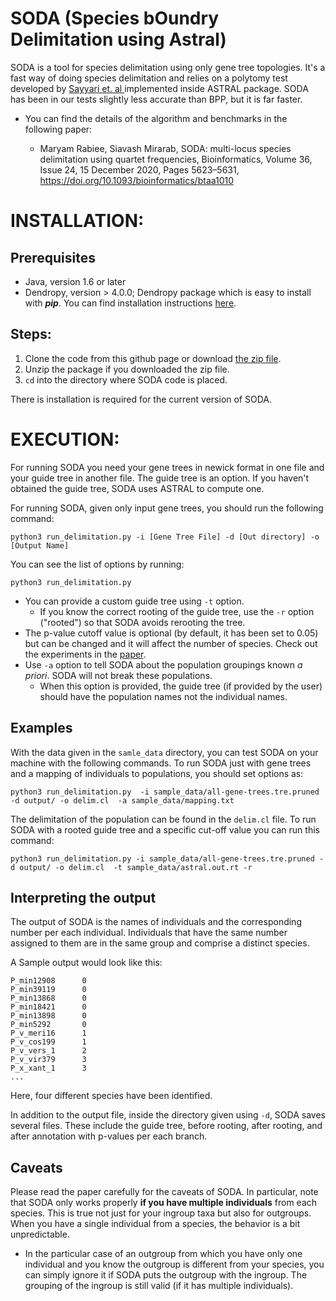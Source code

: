 # SODA (Species bOundry Delimitation using Astral)

SODA is a tool for species delimitation using only gene tree topologies. It's a fast way of doing species delimitation and relies on a polytomy test developed by [Sayyari et. al ](https://www.mdpi.com/2073-4425/9/3/132/htm) implemented inside ASTRAL package. SODA has been in our tests slightly less accurate than BPP, but it is far faster.  

- You can find the details of the algorithm and benchmarks in the following paper:

	* Maryam Rabiee, Siavash Mirarab, SODA: multi-locus species delimitation using quartet frequencies, Bioinformatics, Volume 36, Issue 24, 15 December 2020, Pages 5623–5631, https://doi.org/10.1093/bioinformatics/btaa1010
# INSTALLATION:

## Prerequisites

* Java, version 1.6 or later 
* Dendropy, version > 4.0.0; Dendropy package which is easy to install with ***pip***. You can find installation instructions [here](https://dendropy.org).

## Steps:

1. Clone the code from this github page or download [the zip file](https://github.com/maryamrabiee/SODA/archive/master.zip). 
2. Unzip the package if you downloaded the zip file.
3. `cd` into the directory where SODA code is placed. 

There is installation is required for the current version of SODA. 

# EXECUTION:
For running SODA you need your gene trees in newick format in one file and your guide tree in another file. The guide tree is an option. If you haven't obtained the guide tree, SODA uses ASTRAL to compute one.



For running SODA, given only input gene trees, you should run the following command:

```
python3 run_delimitation.py -i [Gene Tree File] -d [Out directory] -o [Output Name]  
```

You can see the list of options by running:

```
python3 run_delimitation.py 
```

* You can provide a custom guide tree using `-t` option. 
	* If you know the correct rooting of the guide tree, use the `-r` option ("rooted") so that SODA avoids rerooting the tree.
* The p-value cutoff value is optional (by default, it has been set to 0.05) but can be changed and it will affect the number of species. Check out the experiments in the [paper](https://www.biorxiv.org/content/10.1101/869396v1.abstract).
* Use `-a` option to tell SODA about the population groupings known *a priori*. SODA will not break these populations.
	* When this option is provided, the guide tree (if provided by the user) should have the population names not the individual names.  

## Examples
With the data given in the `samle_data` directory, you can test SODA on your machine with the following commands. To run SODA just with gene trees and a mapping of individuals to populations, you should set options as:

```
python3 run_delimitation.py  -i sample_data/all-gene-trees.tre.pruned -d output/ -o delim.cl  -a sample_data/mapping.txt   
```
The delimitation of the population can be found in the `delim.cl` file.
To run SODA with a rooted guide tree and a specific cut-off value you can run this command:

```
python3 run_delimitation.py -i sample_data/all-gene-trees.tre.pruned -d output/ -o delim.cl  -t sample_data/astral.out.rt -r
```

## Interpreting the output

The output of SODA is the names of individuals and the corresponding number per each individual. Individuals that have the same number assigned to them are in the same group and comprise a distinct species.

A Sample output would look like this:

```
P_min12908      0
P_min39119      0
P_min13868      0
P_min18421      0
P_min13898      0
P_min5292       0
P_v_meri16      1
P_v_cos199      1
P_v_vers_1      2
P_v_vir379      3
P_x_xant_1      3
...
```
Here, four different species have been identified.

In addition to the output file, inside the directory given using `-d`, SODA saves several files. These include the guide tree, before rooting, after rooting, and after annotation with p-values per each branch. 

## Caveats

Please read the paper carefully for the caveats of SODA. In particular, note that SODA only works properly **if you have multiple individuals** from each species. This is true not just for your ingroup taxa but also for outgroups. 
When you have a single individual from a species, the behavior is a bit unpredictable. 

* In the particular case of an outgroup from which you have only one individual and you know the outgroup is different from your species, you can simply ignore it if SODA puts the outgroup with the ingroup. The grouping of the ingroup is still valid (if it has multiple individuals).

